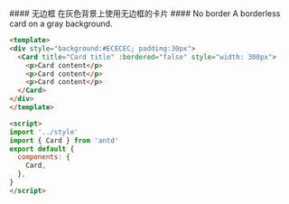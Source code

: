 <cn>
  #### 无边框
  在灰色背景上使用无边框的卡片
</cn>
<us>
  #### No border
  A borderless card on a gray background.
</us>

```html
<template>
<div style="background:#ECECEC; padding:30px">
  <Card title="Card title" :bordered="false" style="width: 300px">
    <p>Card content</p>
    <p>Card content</p>
    <p>Card content</p>
  </Card>
</div>
</template>

<script>
import '../style'
import { Card } from 'antd'
export default {
  components: {
    Card,
  },
}
</script>
```
